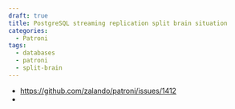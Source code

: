 ```yaml
---
draft: true
title: PostgreSQL streaming replication split brain situation
categories:
  - Patroni
tags:
  - databases
  - patroni
  - split-brain
---
```



- https://github.com/zalando/patroni/issues/1412
- 
